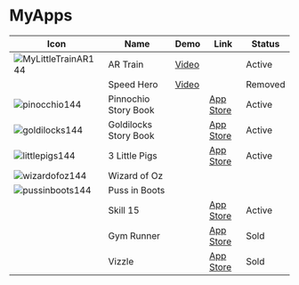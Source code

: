 # MyApps
|Icon|Name |Demo|Link|Status|
|----|-----|----|----|------|
|![MyLittleTrainAR144](https://user-images.githubusercontent.com/36864962/74191855-5eb8f480-4c22-11ea-8931-15fcdeaab63f.png)|AR Train | [Video](#) | |Active|
||Speed Hero| [Video](https://youtu.be/DGMd_of04vQ) | | Removed |
|![pinocchio144](https://user-images.githubusercontent.com/36864962/45132389-c67e2c80-b15e-11e8-8490-a0e500edc71f.png)|Pinnochio Story Book | |[App Store](https://apps.apple.com/us/app/pinocchio-book-games-lite/id617678254)|Active|
|![goldilocks144](https://user-images.githubusercontent.com/36864962/45132381-b8301080-b15e-11e8-9271-390282904ea9.png)|Goldilocks Story Book | |[App Store](https://itunes.apple.com/us/app/goldilocks-three-bears-book/id515156212)|Active|
|![littlepigs144](https://user-images.githubusercontent.com/36864962/45132334-86b74500-b15e-11e8-83a1-99e2e152063f.png)|3 Little Pigs | |[App Store](https://itunes.apple.com/us/app/the-3-little-pigs-book-games/id602289654)|Active|
|![wizardofoz144](https://user-images.githubusercontent.com/36864962/45132404-d433b200-b15e-11e8-961e-674daa7544d4.png)|Wizard of Oz|
|![pussinboots144](https://user-images.githubusercontent.com/36864962/45132395-cb42e080-b15e-11e8-86ad-5a81d395b478.png)|Puss in Boots|
||Skill 15 | |[App Store](#)|Active|
||Gym Runner| |[App Store](https://itunes.apple.com/us/app/gym-runner-endless-gymnastics/id977360433) | Sold |
||Vizzle| |[App Store](#)|Sold|
